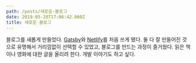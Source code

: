 ```yaml
---
path: /posts/새로운-블로그
date: 2019-05-20T17:06:42.660Z
title: 새로운 블로그
---
```

블로그를 새롭게 만들었다. [Gatsby](https://www.gatsbyjs.org)와 [Netlify](https://www.netlify.com)를 처음 쓰게 됐다. 둘 다 잘 만들어진 것으로 유명해서 거리낌없이 선택할 수 있었고, 블로그를 만드는 과정이 즐거웠다. 읽은 책이나 영화에 대한 글을 올리려 한다. 개발 이야기도 하고 싶다.
